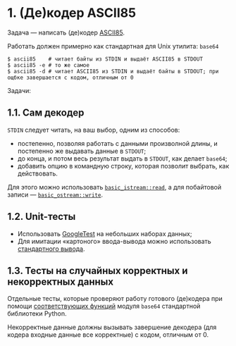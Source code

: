 # 1. (Де)кодер ASCII85

Задача — написать (де)кодер [ASCII85](https://en.wikipedia.org/wiki/Ascii85).

Работать должен примерно как стандартная для Unix утилита: `base64`

```
$ ascii85    # читает байты из STDIN и выдаёт ASCII85 в STDOUT
$ ascii85 -e # то же самое
$ ascii85 -d # читает ASCII85 из STDIN и выдаёт байты в STDOUT; при ощбке завершается с кодом, отличным от 0
```

Задачи:

## 1.1. Сам декодер

`STDIN` следует читать, на ваш выбор, одним из способов:

- постепенно, позволяя работать с данными произволной длины, и постепенно же выдавать данные в `STDOUT`;
- до конца, и потом весь результат выдать в `STDOUT`, как делает `base64`;
- добавить опцию в командную строку, которая позволит выбрать, как действовать.

Для этого можно использовать [`basic_istream::read`](https://en.cppreference.com/w/cpp/io/basic_istream/read),
а для побайтовой записи — [`basic_ostream::write`](https://en.cppreference.com/w/cpp/io/basic_ostream/write).

## 1.2. Unit-тесты

- Использовать [GoogleTest](https://github.com/google/googletest) на небольших наборах данных;
- Для имитации «картоного» ввода-вывода можно использовать
  [стандартного вывода](https://en.cppreference.com/w/cpp/io/basic_ios/rdbuf).
  <!-- [gMock](https://google.github.io/googletest/gmock_for_dummies.html). -- нет, лучше не связываться =) -->

## 1.3. Тесты на случайных корректных и некорректных данных

Отдельные тесты, которые проверяют работу готового (де)кодера при помощи [соответствующих функций](https://docs.python.org/3/library/base64.html#base64.a85encode)
модуля `base64` стандартной библиотеки Python.

Некорректные данные должны вызывать завершение декодера (для кодера входные данные все корректные) с кодом, отличным от 0.
